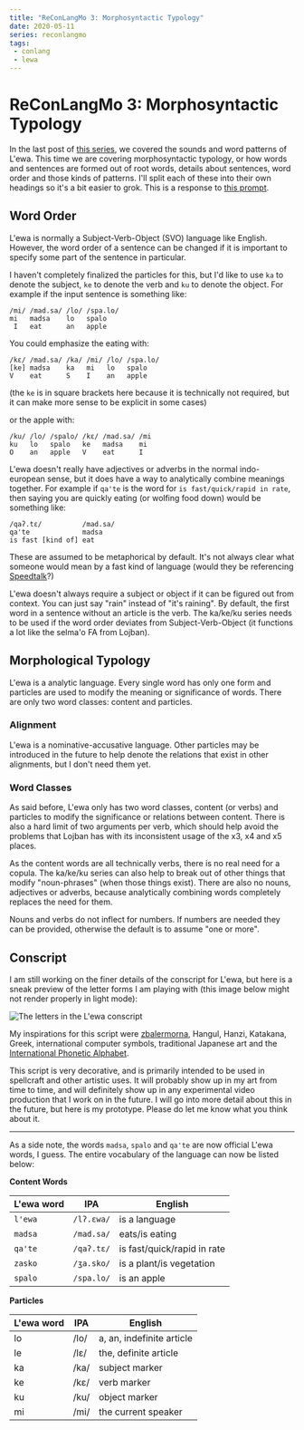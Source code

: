 ```yaml
---
title: "ReConLangMo 3: Morphosyntactic Typology"
date: 2020-05-11
series: reconlangmo
tags:
 - conlang
 - lewa
---
```


# ReConLangMo 3: Morphosyntactic Typology

In the last post of [this series][reconlangmoseries], we covered the sounds and
word patterns of L'ewa. This time we are covering morphosyntactic typology, or
how words and sentences are formed out of root words, details about sentences,
word order and those kinds of patterns. I'll split each of these into their own
headings so it's a bit easier to grok. This is a response to [this
prompt][rclm3].

[reconlangmoseries]: /blog/series/reconlangmo
[rclm3]: thttps://www.reddit.com/r/conlangs/comments/ghvo48/reconlangmo_3_morphosyntactic_typology/

## Word Order

L'ewa is normally a Subject-Verb-Object (SVO) language like English. However,
the word order of a sentence can be changed if it is important to specify some
part of the sentence in particular.

I haven't completely finalized the particles for this, but I'd like to use `ka` to
denote the subject, `ke` to denote the verb and `ku` to denote the object. For
example if the input sentence is something like:

```
/mi/ /mad.sa/ /lo/ /spa.lo/
mi   madsa    lo   spalo
 I   eat      an   apple
```

You could emphasize the eating with:

```
/kɛ/ /mad.sa/ /ka/ /mi/ /lo/ /spa.lo/
[ke] madsa    ka   mi   lo   spalo
V    eat      S    I    an   apple
```

(the `ke` is in square brackets here because it is technically not required, but
it can make more sense to be explicit in some cases)

or the apple with:

```
/ku/ /lo/ /spalo/ /kɛ/ /mad.sa/ /mi
ku   lo   spalo   ke   madsa    mi
O    an   apple   V    eat      I
```

L'ewa doesn't really have adjectives or adverbs in the normal indo-european
sense, but it does have a way to analytically combine meanings together. For
example if `qa'te` is the word for `is fast/quick/rapid in rate`, then saying
you are quickly eating (or wolfing food down) would be something like:

```
/qaʔ.tɛ/          /mad.sa/
qa'te             madsa
is fast [kind of] eat
```

These are assumed to be metaphorical by default. It's not always clear what
someone would mean by a fast kind of language (would they be referencing
[Speedtalk][speedtalk]?)

[speedtalk]: https://en.wikipedia.org/wiki/Speedtalk

L'ewa doesn't always require a subject or object if it can be figured out from
context. You can just say "rain" instead of "it's raining". By default, the
first word in a sentence without an article is the verb. The ka/ke/ku series
needs to be used if the word order deviates from Subject-Verb-Object (it
functions a lot like the selma'o FA from Lojban).

## Morphological Typology

L'ewa is a analytic language. Every single word has only one form and particles
are used to modify the meaning or significance of words. There are only two word
classes: content and particles. 

### Alignment

L'ewa is a nominative-accusative language. Other particles may be introduced in
the future to help denote the relations that exist in other alignments, but I
don't need them yet.

### Word Classes

As said before, L'ewa only has two word classes, content (or verbs) and
particles to modify the significance or relations between content. There is also
a hard limit of two arguments per verb, which should help avoid the problems
that Lojban has with its inconsistent usage of the x3, x4 and x5 places.

As the content words are all technically verbs, there is no real need for a
copula. The ka/ke/ku series can also help to break out of other things that
modify "noun-phrases" (when those things exist). There are also no nouns,
adjectives or adverbs, because analytically combining words completely replaces
the need for them.

Nouns and verbs do not inflect for numbers. If numbers are needed they can be
provided, otherwise the default is to assume "one or more".

## Conscript

I am still working on the finer details of the conscript for L'ewa, but here is
a sneak preview of the letter forms I am playing with (this image below might
not render properly in light mode):

![The letters in the L'ewa
conscript](https://pbs.twimg.com/media/EXwr2rIWAAE95co?format=png&name=4096x4096)

My inspirations for this script were [zbalermorna][zbalermorna], Hangul, Hanzi,
Katakana, Greek, international computer symbols, traditional Japanese art and
the [International Phonetic Alphabet][ipa].

[zbalermorna]: https://mw.lojban.org/images/b/b3/ZLM4_Writeup_v2.pdf
[ipa]: https://en.wikipedia.org/wiki/International_Phonetic_Alphabet

This script is very decorative, and is primarily intended to be used in
spellcraft and other artistic uses. It will probably show up in my art from time
to time, and will definitely show up in any experimental video production that I
work on in the future. I will go into more detail about this in the future, but
here is my prototype. Please do let me know what you think about it.

---

As a side note, the words `madsa`, `spalo` and `qa'te` are now official L'ewa
words, I guess. The entire vocabulary of the language can now be listed below:

**Content Words**

| L'ewa word | IPA        | English                     |
| ---------- | ---        | -------                     |
| `l'ewa`    | `/lʔ.ɛwa/` | is a language               |
| `madsa`    | `/mad.sa/` | eats/is eating              |
| `qa'te`    | `/qaʔ.tɛ/` | is fast/quick/rapid in rate |
| `zasko`    | `/ʒa.sko/` | is a plant/is vegetation    |
| `spalo`    | `/spa.lo/` | is an apple                 |

**Particles**

| L'ewa word | IPA  | English                   |
| ---------- | ---  | -------                   |
| lo         | /lo/ | a, an, indefinite article |
| le         | /lɛ/ | the, definite article     |
| ka         | /ka/ | subject marker            |
| ke         | /kɛ/ | verb marker               |
| ku         | /ku/ | object marker             |
| mi         | /mi/ | the current speaker       |
